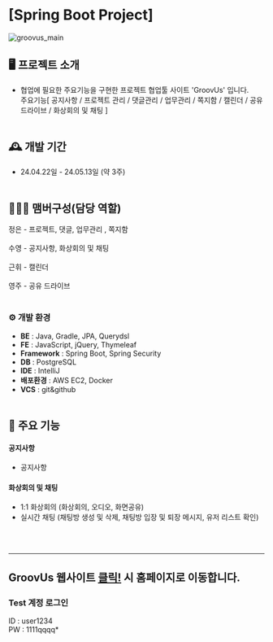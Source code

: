 # [Spring Boot Project] 
![groovus_main](https://github.com/suweeety/Spring-Boot-project-Groovus/assets/150898767/65d54b22-ff21-4ef4-ad5d-2850eb73560a)
## 🖥️ 프로젝트 소개
* 협업에 필요한 주요기능을 구현한 프로젝트 협업툴 사이트 'GroovUs' 입니다.<br>
주요기능[ 공지사항 / 프로젝트 관리 / 댓글관리 / 업무관리 / 쪽지함 / 캘린더 / 공유 드라이브 / 화상회의 및 채팅 ]
<br><br>

## 🕰️ 개발 기간
* 24.04.22일 - 24.05.13일 (약 3주)
<br><br>

## 🧑‍🤝‍🧑 맴버구성(담당 역할)
정은 - 프로젝트, 댓글, 업무관리 , 쪽지함
<br><br>
수영 - 공지사항, 화상회의 및 채팅
<br><br>
근휘 - 캘린더
<br><br>
영주 - 공유 드라이브
<br><br>

### ⚙️ 개발 환경
- **BE** : Java, Gradle, JPA, Querydsl
- **FE** : JavaScript, jQuery, Thymeleaf
- **Framework** : Spring Boot, Spring Security
- **DB** : PostgreSQL
- **IDE** : IntelliJ
- **배포환경** : AWS EC2, Docker
- **VCS** : git&github
<br><br>

## 📌 주요 기능
#### 공지사항
- 공지사항

#### 화상회의 및 채팅
- 1:1 화상회의 (화상회의, 오디오, 화면공유)
- 실시간 채팅 (채팅방 생성 및 삭제, 채팅방 입장 및 퇴장 메시지, 유저 리스트 확인)

<br><br>

***
## GroovUs 웹사이트 <a href="https://mbc-webcloud.iptime.org:8007/" target=_blank >클릭!</a> 시 홈페이지로 이동합니다.

### Test 계정 로그인
ID : user1234  
PW : 1111qqqq*
<br>


